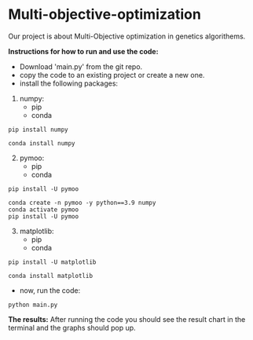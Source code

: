 # Multi-objective-optimization

Our project is about Multi-Objective optimization in genetics algorithems.

**Instructions for how to run and use the code:**
- Download 'main.py' from the git repo.
- copy the code to an existing project or create a new one.
- install the following packages: 
1.   numpy:
     - pip
     - conda
```
pip install numpy
```
```
conda install numpy
```
2.   pymoo:
     - pip
     - conda
```
pip install -U pymoo
```
```
conda create -n pymoo -y python==3.9 numpy
conda activate pymoo
pip install -U pymoo
```
3.  matplotlib:
    - pip
    - conda
```
pip install -U matplotlib
```
```
conda install matplotlib
```
- now, run the code:
```
python main.py
```

**The results:**
After running the code you should see the result chart in the terminal and the graphs should pop up.
